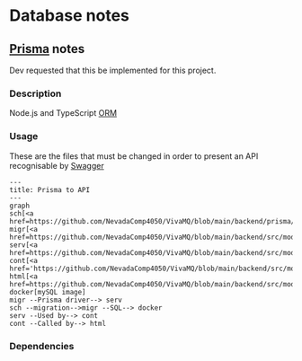 # Database notes

## [Prisma](https://www.prisma.io/) notes
Dev requested that this be implemented for this project.

### Description
Node.js and TypeScript [ORM](ORM.md)


### Usage
These are the files that must be changed in order to present an API recognisable by [Swagger](Swagger.md)
```mermaid
---
title: Prisma to API
---
graph
sch[<a href=https://github.com/NevadaComp4050/VivaMQ/blob/main/backend/prisma/schema.prisma>Schema</a>]
migr[<a href=https://github.com/NevadaComp4050/VivaMQ/blob/main/backend/src/modules/users/users.service.ts>sql</a>]
serv[<a href=https://github.com/NevadaComp4050/VivaMQ/blob/main/backend/src/modules/users/users.service.ts>Service</a>]
cont[<a href='https://github.com/NevadaComp4050/VivaMQ/blob/main/backend/src/modules/users/users.controller.ts'>Controller</a>]
html[<a href=https://github.com/NevadaComp4050/VivaMQ/blob/main/backend/src/modules/users/users.route.ts>/route</a>]
docker[mySQL image]
migr --Prisma driver--> serv
sch --migration-->migr --SQL--> docker
serv --Used by--> cont
cont --Called by--> html
```

### Dependencies
